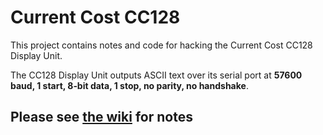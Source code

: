 Current Cost CC128
============

This project contains notes and code for hacking the Current Cost CC128 Display Unit.

The CC128 Display Unit outputs ASCII text over its serial port at **57600 baud, 1 start, 8‐bit data, 1 stop, no parity, no handshake**.

## Please see [the wiki](https://github.com/dmichael/current-cost/wiki/_pages) for notes

